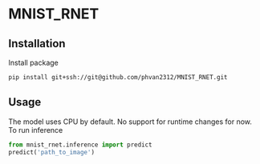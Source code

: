 # MNIST_RNET

## Installation
Install package
```bash
pip install git+ssh://git@github.com/phvan2312/MNIST_RNET.git
```

## Usage
The model uses CPU by default. No support for runtime changes for now. To run inference
```python
from mnist_rnet.inference import predict
predict('path_to_image')
```
